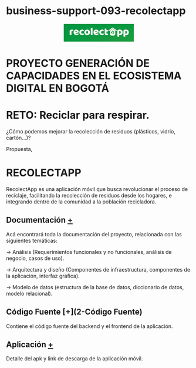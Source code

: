 # business-support-093-recolectapp

<p align="center">
  <img src="assets/title_recolectapp.png">
</p>


# PROYECTO GENERACIÓN DE CAPACIDADES EN EL ECOSISTEMA DIGITAL EN BOGOTÁ 

# RETO: Reciclar para respirar.

¿Cómo podemos mejorar la recolección de residuos (plásticos, vidrio, cartón...)?

Propuesta,



# RECOLECTAPP

RecolectApp es una aplicación móvil que busca revolucionar el proceso de reciclaje, facilitando la recolección de residuos desde los hogares, e integrando dentro de la comunidad a la población recicladora.



## Documentación [+](1-Documentación)

Acá encontrará toda la documentación del proyecto, relacionada con las siguientes temáticas:

-> Análisis (Requerimientos funcionales y no funcionales, análisis de negocio, casos de uso).

-> Arquitectura y diseño (Componentes de infraestructura, componentes de la aplicación, interfaz gráfica).

-> Modelo de datos (estructura de la base de datos, diccionario de datos, modelo relacional).



## Código Fuente [+](2-Código Fuente)

Contiene el código fuente del backend y el frontend de la aplicación.



## Aplicación [+](3-Aplicación)

Detalle del apk y link de descarga de la aplicación móvil.

